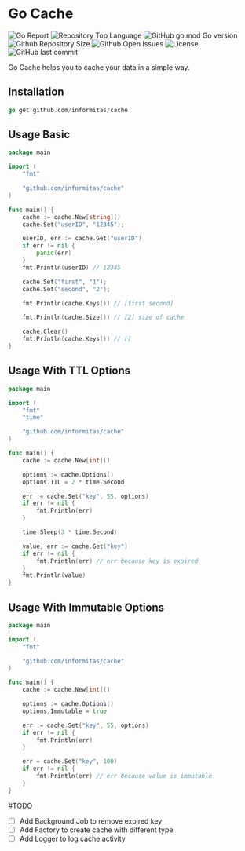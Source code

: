 Go Cache
================================
![Go Report](https://goreportcard.com/badge/github.com/informitas/cache)
![Repository Top Language](https://img.shields.io/github/languages/top/informitas/cache)
![GitHub go.mod Go version](https://img.shields.io/github/go-mod/go-version/informitas/cache)
![Github Repository Size](https://img.shields.io/github/repo-size/informitas/cache)
![Github Open Issues](https://img.shields.io/github/issues/informitas/cache)
![License](https://img.shields.io/badge/license-MIT-green)
![GitHub last commit](https://img.shields.io/github/last-commit/informitas/cache)

Go Cache helps you to cache your data in a simple way.

## Installation

```go
go get github.com/informitas/cache
```

## Usage Basic

```go
package main

import (
	"fmt"

	"github.com/informitas/cache"
)

func main() {
	cache := cache.New[string]()
	cache.Set("userID", "12345");

	userID, err := cache.Get("userID")
	if err != nil {
		panic(err)
	}
	fmt.Println(userID) // 12345

	cache.Set("first", "1");
	cache.Set("second", "2");

	fmt.Println(cache.Keys()) // [first second]

	fmt.Println(cache.Size()) // [2] size of cache

	cache.Clear()
	fmt.Println(cache.Keys()) // []
}


```


## Usage With TTL Options
```go
package main

import (
	"fmt"
	"time"

	"github.com/informitas/cache"
)

func main() {
	cache := cache.New[int]()

	options := cache.Options()
	options.TTL = 2 * time.Second

	err := cache.Set("key", 55, options)
	if err != nil {
		fmt.Println(err)
	}

	time.Sleep(3 * time.Second)

	value, err := cache.Get("key")
	if err != nil {
		fmt.Println(err) // err because key is expired
	}
	fmt.Println(value)
}

```

## Usage With Immutable Options
```go
package main

import (
	"fmt"

	"github.com/informitas/cache"
)

func main() {
	cache := cache.New[int]()

	options := cache.Options()
	options.Immutable = true

	err := cache.Set("key", 55, options)
	if err != nil {
		fmt.Println(err)
	}

	err = cache.Set("key", 100)
	if err != nil {
		fmt.Println(err) // err because value is immutable
	}
}


```

#TODO
- [ ] Add Background Job to remove expired key
- [ ] Add Factory to create cache with different type
- [ ] Add Logger to log cache activity
